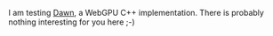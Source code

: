 I am testing [Dawn](https://dawn.googlesource.com/dawn), a WebGPU C++
implementation.
There is probably nothing interesting for you here ;-)

